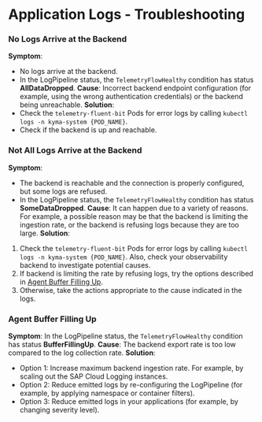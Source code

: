 # Application Logs - Troubleshooting
### No Logs Arrive at the Backend
**Symptom**:
- No logs arrive at the backend.
- In the LogPipeline status, the `TelemetryFlowHealthy` condition has status **AllDataDropped**.
**Cause**: Incorrect backend endpoint configuration (for example, using the wrong authentication credentials) or the backend being unreachable.
**Solution**:
- Check the `telemetry-fluent-bit` Pods for error logs by calling `kubectl logs -n kyma-system {POD_NAME}`.
- Check if the backend is up and reachable.
### Not All Logs Arrive at the Backend
**Symptom**:
- The backend is reachable and the connection is properly configured, but some logs are refused.
- In the LogPipeline status, the `TelemetryFlowHealthy` condition has status **SomeDataDropped**.
**Cause**: It can happen due to a variety of reasons. For example, a possible reason may be that the backend is limiting the ingestion rate, or the backend is refusing logs because they are too large.
**Solution**:
1. Check the `telemetry-fluent-bit` Pods for error logs by calling `kubectl logs -n kyma-system {POD_NAME}`. Also, check your observability backend to investigate potential causes.
2. If backend is limiting the rate by refusing logs, try the options described in [Agent Buffer Filling Up](#agent-buffer-filling-up).
3. Otherwise, take the actions appropriate to the cause indicated in the logs.
### Agent Buffer Filling Up
**Symptom**: In the LogPipeline status, the `TelemetryFlowHealthy` condition has status **BufferFillingUp**.
**Cause**: The backend export rate is too low compared to the log collection rate.
**Solution**:
- Option 1: Increase maximum backend ingestion rate. For example, by scaling out the SAP Cloud Logging instances.
- Option 2: Reduce emitted logs by re-configuring the LogPipeline (for example, by applying namespace or container filters).
- Option 3: Reduce emitted logs in your applications (for example, by changing severity level).